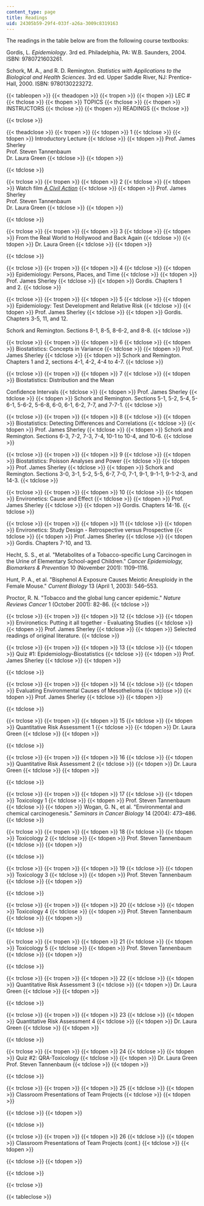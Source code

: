 ```yaml
---
content_type: page
title: Readings
uid: 24305b59-29f4-033f-a26a-3009c8319163
---
```


The readings in the table below are from the following course textbooks:

Gordis, L. _Epidemiology_. 3rd ed. Philadelphia, PA: W.B. Saunders, 2004. ISBN: 9780721603261.

Schork, M. A., and R. D. Remington. _Statistics with Applications to the Biological and Health Sciences_. 3rd ed. Upper Saddle River, NJ: Prentice-Hall, 2000. ISBN: 9780130223272.

{{< tableopen >}}
{{< theadopen >}}
{{< tropen >}}
{{< thopen >}}
LEC #
{{< thclose >}}
{{< thopen >}}
TOPICS
{{< thclose >}}
{{< thopen >}}
INSTRUCTORS
{{< thclose >}}
{{< thopen >}}
READINGS
{{< thclose >}}

{{< trclose >}}

{{< theadclose >}}
{{< tropen >}}
{{< tdopen >}}
1
{{< tdclose >}}
{{< tdopen >}}
Introductory Lecture
{{< tdclose >}}
{{< tdopen >}}
Prof. James Sherley  
Prof. Steven Tannenbaum  
Dr. Laura Green
{{< tdclose >}}
{{< tdopen >}}

{{< tdclose >}}

{{< trclose >}}
{{< tropen >}}
{{< tdopen >}}
2
{{< tdclose >}}
{{< tdopen >}}
Watch film [_A Civil Action_](http://www.imdb.com/title/tt0120633/)
{{< tdclose >}}
{{< tdopen >}}
Prof. James Sherley  
Prof. Steven Tannenbaum  
Dr. Laura Green
{{< tdclose >}}
{{< tdopen >}}

{{< tdclose >}}

{{< trclose >}}
{{< tropen >}}
{{< tdopen >}}
3
{{< tdclose >}}
{{< tdopen >}}
From the Real World to Hollywood and Back Again
{{< tdclose >}}
{{< tdopen >}}
Dr. Laura Green
{{< tdclose >}}
{{< tdopen >}}

{{< tdclose >}}

{{< trclose >}}
{{< tropen >}}
{{< tdopen >}}
4
{{< tdclose >}}
{{< tdopen >}}
Epidemiology: Persons, Places, and Time
{{< tdclose >}}
{{< tdopen >}}
Prof. James Sherley
{{< tdclose >}}
{{< tdopen >}}
Gordis. Chapters 1 and 2.
{{< tdclose >}}

{{< trclose >}}
{{< tropen >}}
{{< tdopen >}}
5
{{< tdclose >}}
{{< tdopen >}}
Epidemiology: Test Development and Relative Risk
{{< tdclose >}}
{{< tdopen >}}
Prof. James Sherley
{{< tdclose >}}
{{< tdopen >}}
Gordis. Chapters 3-5, 11, and 12.  
  
Schork and Remington. Sections 8-1, 8-5, 8-6-2, and 8-8.
{{< tdclose >}}

{{< trclose >}}
{{< tropen >}}
{{< tdopen >}}
6
{{< tdclose >}}
{{< tdopen >}}
Biostatistics: Concepts in Variance
{{< tdclose >}}
{{< tdopen >}}
Prof. James Sherley
{{< tdclose >}}
{{< tdopen >}}
Schork and Remington. Chapters 1 and 2, sections 4-1, 4-2, 4-4 to 4-7.
{{< tdclose >}}

{{< trclose >}}
{{< tropen >}}
{{< tdopen >}}
7
{{< tdclose >}}
{{< tdopen >}}
Biostatistics: Distribution and the Mean  
  
Confidence Intervals
{{< tdclose >}}
{{< tdopen >}}
Prof. James Sherley
{{< tdclose >}}
{{< tdopen >}}
Schork and Remington. Sections 5-1, 5-2, 5-4, 5-6-1, 5-6-2, 5-6-8, 6-0, 6-1, 6-2, 7-7, and 7-7-1.
{{< tdclose >}}

{{< trclose >}}
{{< tropen >}}
{{< tdopen >}}
8
{{< tdclose >}}
{{< tdopen >}}
Biostatistics: Detecting Differences and Correlations
{{< tdclose >}}
{{< tdopen >}}
Prof. James Sherley
{{< tdclose >}}
{{< tdopen >}}
Schork and Remington. Sections 6-3, 7-2, 7-3, 7-4, 10-1 to 10-4, and 10-6.
{{< tdclose >}}

{{< trclose >}}
{{< tropen >}}
{{< tdopen >}}
9
{{< tdclose >}}
{{< tdopen >}}
Biostatistics: Poisson Analyses and Power
{{< tdclose >}}
{{< tdopen >}}
Prof. James Sherley
{{< tdclose >}}
{{< tdopen >}}
Schork and Remington. Sections 3-0, 3-1, 5-2, 5-5, 6-7, 7-0, 7-1, 9-1, 9-1-1, 9-1-2-3, and 14-3.
{{< tdclose >}}

{{< trclose >}}
{{< tropen >}}
{{< tdopen >}}
10
{{< tdclose >}}
{{< tdopen >}}
Environetics: Cause and Effect
{{< tdclose >}}
{{< tdopen >}}
Prof. James Sherley
{{< tdclose >}}
{{< tdopen >}}
Gordis. Chapters 14-16.
{{< tdclose >}}

{{< trclose >}}
{{< tropen >}}
{{< tdopen >}}
11
{{< tdclose >}}
{{< tdopen >}}
Environetics: Study Design - Retrospective versus Prospective
{{< tdclose >}}
{{< tdopen >}}
Prof. James Sherley
{{< tdclose >}}
{{< tdopen >}}
Gordis. Chapters 7-10, and 13.  
  
Hecht, S. S., et al. "Metabolites of a Tobacco-specific Lung Carcinogen in the Urine of Elementary School-aged Children." _Cancer Epidemiology, Biomarkers & Prevention_ 10 (November 2001): 1109–1116.  
  
Hunt, P. A., et al. "Bisphenol A Exposure Causes Meiotic Aneuploidy in the Female Mouse." _Current Biology_ 13 (April 1, 2003): 546–553.  
  
Proctor, R. N. "Tobacco and the global lung cancer epidemic." _Nature Reviews Cancer_ 1 (October 2001): 82-86.
{{< tdclose >}}

{{< trclose >}}
{{< tropen >}}
{{< tdopen >}}
12
{{< tdclose >}}
{{< tdopen >}}
Environetics: Putting it all together - Evaluating Studies
{{< tdclose >}}
{{< tdopen >}}
Prof. James Sherley
{{< tdclose >}}
{{< tdopen >}}
Selected readings of original literature.
{{< tdclose >}}

{{< trclose >}}
{{< tropen >}}
{{< tdopen >}}
13
{{< tdclose >}}
{{< tdopen >}}
Quiz #1: Epidemiology-Biostatistics
{{< tdclose >}}
{{< tdopen >}}
Prof. James Sherley
{{< tdclose >}}
{{< tdopen >}}

{{< tdclose >}}

{{< trclose >}}
{{< tropen >}}
{{< tdopen >}}
14
{{< tdclose >}}
{{< tdopen >}}
Evaluating Environmental Causes of Mesothelioma
{{< tdclose >}}
{{< tdopen >}}
Prof. James Sherley
{{< tdclose >}}
{{< tdopen >}}

{{< tdclose >}}

{{< trclose >}}
{{< tropen >}}
{{< tdopen >}}
15
{{< tdclose >}}
{{< tdopen >}}
Quantitative Risk Assessment 1
{{< tdclose >}}
{{< tdopen >}}
Dr. Laura Green
{{< tdclose >}}
{{< tdopen >}}

{{< tdclose >}}

{{< trclose >}}
{{< tropen >}}
{{< tdopen >}}
16
{{< tdclose >}}
{{< tdopen >}}
Quantitative Risk Assessment 2
{{< tdclose >}}
{{< tdopen >}}
Dr. Laura Green
{{< tdclose >}}
{{< tdopen >}}

{{< tdclose >}}

{{< trclose >}}
{{< tropen >}}
{{< tdopen >}}
17
{{< tdclose >}}
{{< tdopen >}}
Toxicology 1
{{< tdclose >}}
{{< tdopen >}}
Prof. Steven Tannenbaum
{{< tdclose >}}
{{< tdopen >}}
Wogan, G. N., et al. "Environmental and chemical carcinogenesis." _Seminars in Cancer Biology_ 14 (2004): 473–486.
{{< tdclose >}}

{{< trclose >}}
{{< tropen >}}
{{< tdopen >}}
18
{{< tdclose >}}
{{< tdopen >}}
Toxicology 2
{{< tdclose >}}
{{< tdopen >}}
Prof. Steven Tannenbaum
{{< tdclose >}}
{{< tdopen >}}

{{< tdclose >}}

{{< trclose >}}
{{< tropen >}}
{{< tdopen >}}
19
{{< tdclose >}}
{{< tdopen >}}
Toxicology 3
{{< tdclose >}}
{{< tdopen >}}
Prof. Steven Tannenbaum
{{< tdclose >}}
{{< tdopen >}}

{{< tdclose >}}

{{< trclose >}}
{{< tropen >}}
{{< tdopen >}}
20
{{< tdclose >}}
{{< tdopen >}}
Toxicology 4
{{< tdclose >}}
{{< tdopen >}}
Prof. Steven Tannenbaum
{{< tdclose >}}
{{< tdopen >}}

{{< tdclose >}}

{{< trclose >}}
{{< tropen >}}
{{< tdopen >}}
21
{{< tdclose >}}
{{< tdopen >}}
Toxicology 5
{{< tdclose >}}
{{< tdopen >}}
Prof. Steven Tannenbaum
{{< tdclose >}}
{{< tdopen >}}

{{< tdclose >}}

{{< trclose >}}
{{< tropen >}}
{{< tdopen >}}
22
{{< tdclose >}}
{{< tdopen >}}
Quantitative Risk Assessment 3
{{< tdclose >}}
{{< tdopen >}}
Dr. Laura Green
{{< tdclose >}}
{{< tdopen >}}

{{< tdclose >}}

{{< trclose >}}
{{< tropen >}}
{{< tdopen >}}
23
{{< tdclose >}}
{{< tdopen >}}
Quantitative Risk Assessment 4
{{< tdclose >}}
{{< tdopen >}}
Dr. Laura Green
{{< tdclose >}}
{{< tdopen >}}

{{< tdclose >}}

{{< trclose >}}
{{< tropen >}}
{{< tdopen >}}
24
{{< tdclose >}}
{{< tdopen >}}
Quiz #2: QRA-Toxicology
{{< tdclose >}}
{{< tdopen >}}
Dr. Laura Green  
Prof. Steven Tannenbaum
{{< tdclose >}}
{{< tdopen >}}

{{< tdclose >}}

{{< trclose >}}
{{< tropen >}}
{{< tdopen >}}
25
{{< tdclose >}}
{{< tdopen >}}
Classroom Presentations of Team Projects
{{< tdclose >}}
{{< tdopen >}}

{{< tdclose >}}
{{< tdopen >}}

{{< tdclose >}}

{{< trclose >}}
{{< tropen >}}
{{< tdopen >}}
26
{{< tdclose >}}
{{< tdopen >}}
Classroom Presentations of Team Projects (cont.)
{{< tdclose >}}
{{< tdopen >}}

{{< tdclose >}}
{{< tdopen >}}

{{< tdclose >}}

{{< trclose >}}

{{< tableclose >}}